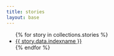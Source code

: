 ```yaml
---
title: stories
layout: base
---
```


<ul>
{% for story in collections.stories %}
<li><a href="{{ story.url }}">{{ story.data.indexname }}</a></li>
{% endfor %}
</ul>

